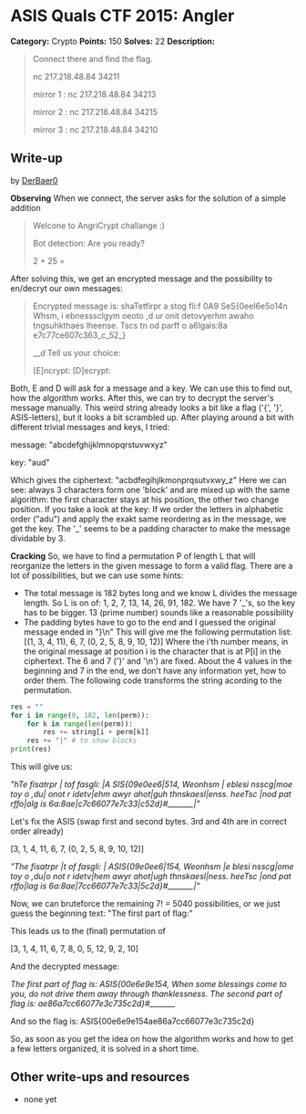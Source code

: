 # ASIS Quals CTF 2015: Angler

**Category:** Crypto
**Points:** 150
**Solves:** 22
**Description:**

> Connect there and find the flag.
> 
> nc 217.218.48.84 34211
> 
> mirror 1 : nc 217.218.48.84 34213
> 
> mirror 2 : nc 217.218.48.84 34215
> 
> mirror 3 : nc 217.218.48.84 34210

## Write-up

by [DerBaer0](https://github.com/DerBaer0)

**Observing**
When we connect, the server asks for the solution of a simple addition
> Welcone to AngriCrypt challange :)
>
> Bot detection: Are you ready?
>
> 2 + 25 = 

After solving this, we get an encrypted message and the possibility to en/decryt our own messages:
> Encrypted message is: shaTetfirpr  a stog fli:f 0A9 SeS{0eeI6e5o14n Whsm, i  ebnesssclgym oeoto ,d ur  onit detovyerhm awaho tngsuhkthaes lheense. Tscs tn od parff o a6lgais:8a e7c77ce607c363_c_52_}
>
> ___d_
> Tell us your choice:
>
> [E]ncrypt: [D]ecrypt:

Both, E and D will ask for a message and a key. We can use this to find out, how the algorithm works. After this, we can try to decrypt the server's message manually. This weird string already looks a bit like a flag ('{', '}', ASIS-letters), but it looks a bit scrambled up.
After playing around a bit with different trivial messages and keys, I tried:

message: "abcdefghijklmnopqrstuvwxyz"

key: "aud"

Which gives the ciphertext: "acbdfegihjlkmonprqsutvxwy_z"
Here we can see: always 3 characters form one 'block' and are mixed up with the same algorithm:
the first character stays at his position, the other two change position. If you take a look at the key:
If we order the letters in alphabetic order ("adu") and apply the exakt same reordering as in the message, we get the key. The '_' seems to be a padding character to make the message dividable by 3.

**Cracking**
So, we have to find a permutation P of length L that will reorganize the letters in the given message to form a valid flag.
There are a lot of possibilities, but we can use some hints:
* The total message is 182 bytes long and we know L divides the message length. So L is on of: 1, 2, 7, 13, 14, 26, 91, 182. We have 7 '_'s, so the key has to be bigger. 13 (prime number) sounds like a reasonable possibility
* The padding bytes have to go to the end and I guessed the original message ended in "}\n"
This will give me the following permutation list:
[(1, 3, 4, 11), 6, 7, (0, 2, 5, 8, 9, 10, 12)]
Where the i'th number means, in the original message at position i is the character that is at P[i] in the ciphertext.
The 6 and 7 ('}' and '\n') are fixed. About the 4 values in the beginning and 7 in the end, we don't have any information yet, how to order them.
The following code transforms the string acording to the permutation.
```python
res = ""
for i in range(0, 182, len(perm)):
	for k in range(len(perm)):
		res += string[i + perm[k]]
	res += "|" # to show blocks
print(res)
```
This will give us:

*"hTe fisatrpr | tof fasgli: |A SIS{09e0ee6|514, Weonhsm | eblesi nsscg|moe toy o ,du| onot r idetv|ehm awyr ahot|guh thnskaesl|enss. heeTsc |nod pat  rffo|alg is 6a:8ae|c7c66077e7c33|c52d}#_______|"*

Let's fix the ASIS (swap first and second bytes. 3rd and 4th are in correct order already)

[3, 1, 4, 11, 6, 7, (0, 2, 5, 8, 9, 10, 12)]

*"The fisatrpr |t of fasgli: | ASIS{09e0ee6|154, Weonhsm |e blesi nsscg|ome toy o ,du|o not r idetv|hem awyr ahot|ugh thnskaesl|ness. heeTsc |ond pat  rffo|lag is 6a:8ae|7cc66077e7c33|5c2d}#_______|"*

Now, we can bruteforce the remaining 7! = 5040 possibilities, or we just guess the beginning text:
"The first part of flag:"

This leads us to the (final) permutation of

[3, 1, 4, 11, 6, 7, 8, 0, 5, 12, 9, 2, 10]

And the decrypted message:

*The first part of flag is: ASIS{00e6e9e154, When some blessings come to you, do not drive them away through thanklessness. The second part of flag is: ae86a7cc66077e3c735c2d}#_______*

And so the flag is: ASIS{00e6e9e154ae86a7cc66077e3c735c2d}

So, as soon as you get the idea on how the algorithm works and how to get a few letters organized, it is solved in a short time.

## Other write-ups and resources

* none yet
